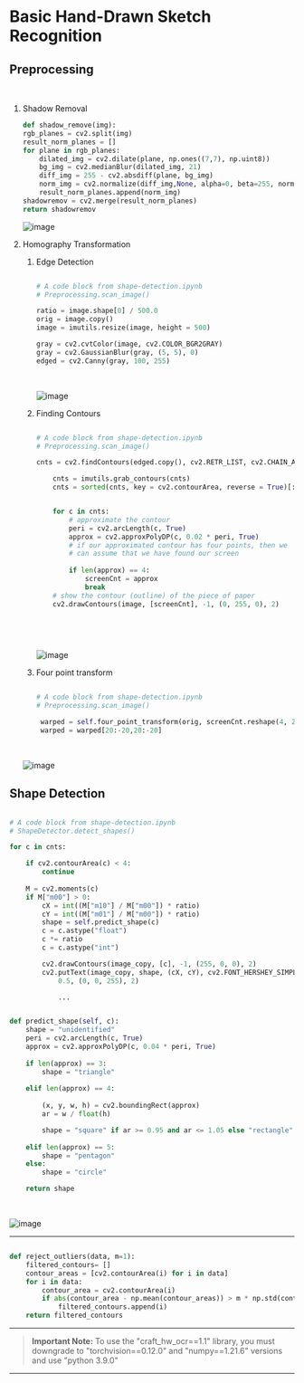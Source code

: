 # Basic Hand-Drawn Sketch Recognition



## Preprocessing

<br>

1. Shadow Removal 


    ```python
    def shadow_remove(img):
    rgb_planes = cv2.split(img)
    result_norm_planes = []
    for plane in rgb_planes:
        dilated_img = cv2.dilate(plane, np.ones((7,7), np.uint8))
        bg_img = cv2.medianBlur(dilated_img, 21)
        diff_img = 255 - cv2.absdiff(plane, bg_img)
        norm_img = cv2.normalize(diff_img,None, alpha=0, beta=255, norm_type=cv2.NORM_MINMAX, dtype=cv2.CV_8UC1)
        result_norm_planes.append(norm_img)
    shadowremov = cv2.merge(result_norm_planes)
    return shadowremov
    ```

    ![image](docs/shadow-removal.png "shadow-removal")

2. Homography Transformation

    1. Edge Detection

        ```python

        # A code block from shape-detection.ipynb 
        # Preprocessing.scan_image()

        ratio = image.shape[0] / 500.0
        orig = image.copy()
        image = imutils.resize(image, height = 500)
        
        gray = cv2.cvtColor(image, cv2.COLOR_BGR2GRAY)
        gray = cv2.GaussianBlur(gray, (5, 5), 0)
        edged = cv2.Canny(gray, 100, 255)
        ```

        <br>

        ![image](docs/edge-image.jpg)

    2. Finding Contours

       

        ```python

        # A code block from shape-detection.ipynb 
        # Preprocessing.scan_image()

        cnts = cv2.findContours(edged.copy(), cv2.RETR_LIST, cv2.CHAIN_APPROX_SIMPLE)

            cnts = imutils.grab_contours(cnts)
            cnts = sorted(cnts, key = cv2.contourArea, reverse = True)[:5]
        

            for c in cnts:
                # approximate the contour
                peri = cv2.arcLength(c, True)
                approx = cv2.approxPolyDP(c, 0.02 * peri, True)
                # if our approximated contour has four points, then we
                # can assume that we have found our screen
                
                if len(approx) == 4:
                    screenCnt = approx
                    break
            # show the contour (outline) of the piece of paper
            cv2.drawContours(image, [screenCnt], -1, (0, 255, 0), 2)

            
        ```

         <br>

        ![image](docs/contour-image.jpg)


    3. Four point transform

        ```python

        # A code block from shape-detection.ipynb 
        # Preprocessing.scan_image()

         warped = self.four_point_transform(orig, screenCnt.reshape(4, 2) * ratio)
         warped = warped[20:-20,20:-20]
        ```

    

    <br>

    ![image](docs/image-scan.png "image-scan")



## Shape Detection

```python

# A code block from shape-detection.ipynb 
# ShapeDetector.detect_shapes()

for c in cnts:

    if cv2.contourArea(c) < 4:
        continue
    
    M = cv2.moments(c)
    if M["m00"] > 0:
        cX = int((M["m10"] / M["m00"]) * ratio)
        cY = int((M["m01"] / M["m00"]) * ratio)
        shape = self.predict_shape(c)
        c = c.astype("float")
        c *= ratio
        c = c.astype("int")

        cv2.drawContours(image_copy, [c], -1, (255, 0, 0), 2)
        cv2.putText(image_copy, shape, (cX, cY), cv2.FONT_HERSHEY_SIMPLEX,
            0.5, (0, 0, 255), 2)

            ...

```



```python

def predict_shape(self, c):
    shape = "unidentified"
    peri = cv2.arcLength(c, True)
    approx = cv2.approxPolyDP(c, 0.04 * peri, True)
  
    if len(approx) == 3:
        shape = "triangle"
   
    elif len(approx) == 4:
        
        (x, y, w, h) = cv2.boundingRect(approx)
        ar = w / float(h)

        shape = "square" if ar >= 0.95 and ar <= 1.05 else "rectangle"
   
    elif len(approx) == 5:
        shape = "pentagon"
    else:
        shape = "circle"

    return shape
```

<br>

![image](docs/detection.jpg "detection")

---

```python

def reject_outliers(data, m=1):
    filtered_contours= []
    contour_areas = [cv2.contourArea(i) for i in data]
    for i in data:
        contour_area = cv2.contourArea(i)
        if abs(contour_area - np.mean(contour_areas)) > m * np.std(contour_areas):
            filtered_contours.append(i)
    return filtered_contours
```
---


>**Important Note:** To use the "craft_hw_ocr==1.1" library, you must downgrade to "torchvision==0.12.0" and "numpy==1.21.6" versions and use "python 3.9.0"

---